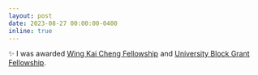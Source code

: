 ```yaml
---
layout: post
date: 2023-08-27 00:00:00-0400
inline: true
---
```


✨ I was awarded [Wing Kai Cheng Fellowship](https://cs.illinois.edu/about/awards/graduate-fellowships-awards/wing-kai-cheng-fellowship) and [University Block Grant Fellowship](https://grad.illinois.edu/faculty-staff/toolkits/block_grant).
